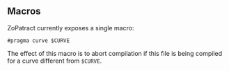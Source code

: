## Macros

ZoPatract currently exposes a single macro:

```
#pragma curve $CURVE
```

The effect of this macro is to abort compilation if this file is being compiled for a curve different from `$CURVE`.